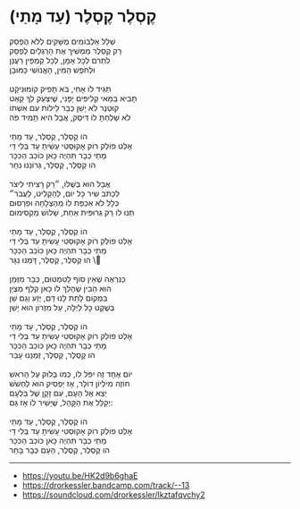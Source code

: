 # קֶסְלֶר קֶסְלֶר (עַד מָתַי)

שְׁלַל אַלְבּוֹמִים מֻשָּׁקִים לְלֹא הֶפְסֵק \
רַק קֶסְלֶר מַמְשִׁיךְ אֶת הָרַגְלַיִם לְפַסֵּק \
לִתְרֹם לְכָל אָמָּן, לְכָל קַמְפֵּין רַעֲנָן \
וּלְחֹפֶשׁ הַמִּין, הָאֱנוֹשִׁי כַּמּוּבָן \
\
תַּגִּיד לוֹ אָחִי, בֹּא תָּפִיק קוֹמוּנִיקָט \
תָּבִיא בַּמַּאי קְלִיפִּים יָפָּנִי, שֶׁיִּצְעַק לְךָ קָאְט \
קוּטְנֶר לֹא יָשֵׁן כְּבָר לֵילוֹת עִם אִשְׁתּוֹ \
לֹא שָׁלַחְתָּ לוֹ דִּיסְק, אֲבָל הִיא תָּמִיד פֹּה \
\
הוֹ קֶסְלֶר, קֶסְלֶר, עַד מָתַי \
אָלְט פוֹלְק רוֹק אָקוּסְטִי עָשִׂיתָ עַד בְּלִי דַּי \
מָתַי כְּבָר תִּהְיֶה כָּאן כּוֹכַב הַכִּכָּר \
הו קֶסְלֶר, קֶסְלֶר, גְּרוֹנֵנוּ נִחַר \
\
אֲבָל הוּא בְּשֶׁלּוֹ, ״רַק רָצִיתִי לִיצֹר \
לִכְתֹּב שִׁיר כָּל יוֹם, לְהַקְלִיט, לַעֲבֹר״ \
כְּלָל לֹא אִכְפַּת לוֹ מֵהַצְלָחָה וּפִרְסוּם \
תְּנוּ לוֹ רַק גְּרוּפִּית אַחַת, שָׁלוֹשׁ מַקְסִימוּם \
\
הוֹ קֶסְלֶר, קֶסְלֶר, עַד מָתַי \
אָלְט פוֹלְק רוֹק אָקוּסְטִי עָשִׂיתָ עַד בְּלִי דַּי \
מָתַי כְּבָר תִּהְיֶה כָּאן כּוֹכַב הַכִּכָּר \
הו קֶסְלֶר, קֶסְלֶר, דָּמֵנוּ נִגָּר \\
\
כַּנִּרְאֶה שֶׁאֵין סוֹף לַטִּמְטוּם, כְּבָר מִזְּמַן \
הוּא הֵבִין שֶׁהָלַךְ לוֹ כָּאן קְלָף מְצֻיָּן \
בִּמְקוֹם לָתֵת לָנוּ דָּם, יֶזַע וְגַם שֵׁן \
בְּשֶׁקֶט כָּל לַיְלָה, עַל מִזְרוֹן הוּא יָשֵׁן \
\
הוֹ קֶסְלֶר, קֶסְלֶר, עַד מָתַי \
אָלְט פוֹלְק רוֹק אָקוּסְטִי עָשִׂיתָ עַד בְּלִי דַּי \
מָתַי כְּבָר תִּהְיֶה כָּאן כּוֹכַב הַכִּכָּר \
הו קֶסְלֶר, קֶסְלֶר, זְמַנֵּנוּ עָבַר \
\
יוֹם אֶחָד זֶה יִפֹּל לוֹ, כְּמוֹ בְּלוֹק עַל הָרֹאשׁ \
חוֹזֶה מִילְיוֹן דּוֹלָר, אָז יַפְסִיק הוּא לַחְשֹׁשׁ \
יֵצֵא אֶל הָעָם, עִם זָקָן שֶׁל בִּלְעָם\
יְקַלֵּל אֶת הַקָּהָל, שֶׁיָּשִׁיר לוֹ אָז גַּם: \
\
הוֹ קֶסְלֶר, קֶסְלֶר, עַד מָתַי \
אָלְט פוֹלְק רוֹק אָקוּסְטִי עָשִׂיתָ עַד בְּלִי דַּי \
מָתַי כְּבָר תִּהְיֶה כָּאן כּוֹכַב הַכִּכָּר \
הו קֶסְלֶר, קֶסְלֶר, הָעָם כְּבָר בָּחַר

---
- https://youtu.be/HK2d9b6ghaE
- https://drorkessler.bandcamp.com/track/--13
- https://soundcloud.com/drorkessler/lkztafqvchy2

